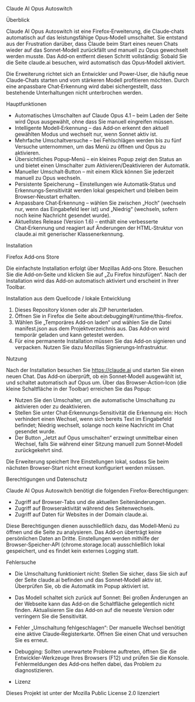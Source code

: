 
Claude AI Opus Autoswitch

Überblick

Claude AI Opus Autoswitch ist eine Firefox‑Erweiterung, die Claude‑chats automatisch auf das leistungsfähige Opus‑Modell umschaltet. Sie entstand aus der Frustration darüber, dass Claude beim Start eines neuen Chats wieder auf das Sonnet‑Modell zurückfällt und manuell zu Opus gewechselt werden musste. Das Add‑on entfernt diesen Schritt vollständig: Sobald Sie die Seite claude.ai besuchen, wird automatisch das Opus‑Modell aktiviert.

Die Erweiterung richtet sich an Entwickler und Power‑User, die häufig neue Claude‑Chats starten und vom stärkeren Modell profitieren möchten. Durch eine anpassbare Chat‑Erkennung wird dabei sichergestellt, dass bestehende Unterhaltungen nicht unterbrochen werden.

Hauptfunktionen

- Automatisches Umschalten auf Claude Opus 4.1 – beim Laden der Seite wird Opus ausgewählt, ohne dass Sie manuell eingreifen müssen.
- Intelligente Modell‑Erkennung – das Add‑on erkennt den aktuell gewählten Modus und wechselt nur, wenn Sonnet aktiv ist.
- Mehrfache Umschaltversuche – bei Fehlschlägen werden bis zu fünf Versuche unternommen, um das Menü zu öffnen und Opus zu aktivieren.
- Übersichtliches Popup‑Menü – ein kleines Popup zeigt den Status an und bietet einen Umschalter zum Aktivieren/Deaktivieren der Automatik.
- Manueller Umschalt‑Button – mit einem Klick können Sie jederzeit manuell zu Opus wechseln.
- Persistente Speicherung – Einstellungen wie Automatik‑Status und Erkennungs‑Sensitivität werden lokal gespeichert und bleiben beim Browser‑Neustart erhalten.
- Anpassbare Chat‑Erkennung – wählen Sie zwischen „Hoch“ (wechseln nur, wenn das Eingabefeld leer ist) und „Niedrig“ (wechseln, sofern noch keine Nachricht gesendet wurde).
- Aktuellstes Release (Version 1.6) – enthält eine verbesserte Chat‑Erkennung und reagiert auf Änderungen der HTML‑Struktur von claude.ai mit generischer Klassenerkennung.

Installation

Firefox Add‑ons Store

Die einfachste Installation erfolgt über Mozillas Add‑ons Store. Besuchen Sie die Add‑on‑Seite und klicken Sie auf „Zu Firefox hinzufügen“. Nach der Installation wird das Add‑on automatisch aktiviert und erscheint in Ihrer Toolbar.

Installation aus dem Quellcode / lokale Entwicklung

1. Dieses Repository klonen oder als ZIP herunterladen.
2. Öffnen Sie in Firefox die Seite about:debugging#/runtime/this-firefox.
3. Wählen Sie „Temporäres Add‑on laden“ und wählen Sie die Datei manifest.json aus dem Projektverzeichnis aus. Das Add‑on wird temporär geladen und kann getestet werden.
4. Für eine permanente Installation müssen Sie das Add‑on signieren und verpacken. Nutzen Sie dazu Mozillas Signierungs‑Infrastruktur.

Nutzung

Nach der Installation besuchen Sie https://claude.ai und starten Sie einen neuen Chat. Das Add‑on überprüft, ob ein Sonnet‑Modell ausgewählt ist, und schaltet automatisch auf Opus um. Über das Browser‑Action‑Icon (die kleine Schaltfläche in der Toolbar) erreichen Sie das Popup:

- Nutzen Sie den Umschalter, um die automatische Umschaltung zu aktivieren oder zu deaktivieren.
- Stellen Sie unter Chat‑Erkennungs‑Sensitivität die Erkennung ein: Hoch verhindert einen Wechsel, wenn sich bereits Text im Eingabefeld befindet; Niedrig wechselt, solange noch keine Nachricht im Chat gesendet wurde.
- Der Button „Jetzt auf Opus umschalten“ erzwingt unmittelbar einen Wechsel, falls Sie während einer Sitzung manuell zum Sonnet‑Modell zurückgekehrt sind.

Die Erweiterung speichert Ihre Einstellungen lokal, sodass Sie beim nächsten Browser‑Start nicht erneut konfiguriert werden müssen.

Berechtigungen und Datenschutz

Claude AI Opus Autoswitch benötigt die folgenden Firefox‑Berechtigungen:

- Zugriff auf Browser‑Tabs und die aktuellen Seitenänderungen.
- Zugriff auf Browseraktivität während des Seitenwechsels.
- Zugriff auf Daten für Websites in der Domain claude.ai.

Diese Berechtigungen dienen ausschließlich dazu, das Modell‑Menü zu öffnen und die Seite zu analysieren. Das Add‑on überträgt keine persönlichen Daten an Dritte. Einstellungen werden mithilfe der Browser‑Speicher‑API (chrome.storage.local) ausschließlich lokal gespeichert, und es findet kein externes Logging statt.

Fehlersuche

- Die Umschaltung funktioniert nicht: Stellen Sie sicher, dass Sie sich auf der Seite claude.ai befinden und das Sonnet‑Modell aktiv ist. Überprüfen Sie, ob die Automatik im Popup aktiviert ist.
- Das Modell schaltet sich zurück auf Sonnet: Bei großen Änderungen an der Webseite kann das Add‑on die Schaltfläche gelegentlich nicht finden. Aktualisieren Sie das Add‑on auf die neueste Version oder verringern Sie die Sensitivität.
- Fehler „Umschaltung fehlgeschlagen“: Der manuelle Wechsel benötigt eine aktive Claude‑Registerkarte. Öffnen Sie einen Chat und versuchen Sie es erneut.
- Debugging: Sollten unerwartete Probleme auftreten, öffnen Sie die Entwickler‑Werkzeuge Ihres Browsers (F12) und prüfen Sie die Konsole. Fehlermeldungen des Add‑ons helfen dabei, das Problem zu diagnostizieren.

- Lizenz

Dieses Projekt ist unter der Mozilla Public License 2.0 lizenziert
